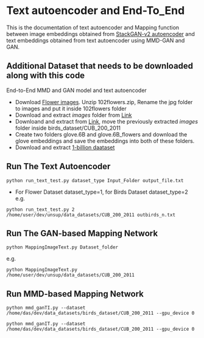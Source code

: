 # Text autoencoder and End-To_End
This is the documentation of text autoencoder and Mapping function between image embeddings obtained from [StackGAN-v2 autoencoder](https://github.com/anindyasdas/stackGANautoen) and text embeddings obtained from text autoencoder using MMD-GAN and GAN.
## Additional Dataset that needs to be downloaded along with this code
End-to-End MMD and GAN model and text autoencoder
- Download [Flower images](https://www.robots.ox.ac.uk/~vgg/data/flowers/102/102flowers.tgz). Unzip 102flowers.zip, Rename the jpg folder to images and put it inside 102flowers folder
- Download and extract *images* folder from [Link](https://drive.google.com/file/d/1yzcR5J0D9pcI2KlZU0zzxl3Hz_C2QgJK/view?usp=sharing)
- Downloand and extract from [Link](http://www.vision.caltech.edu/visipedia-data/CUB-200-2011/CUB_200_2011.tgz), move the previously extracted *images* folder inside birds_dataset/CUB_200_2011
- Create two folders glove.6B and glove.6B_flowers and download the glove embeddings and save the embeddings into both of these folders.
- Download and extract [1-billion daataset](https://www.statmt.org/lm-benchmark/1-billion-word-language-modeling-benchmark-r13output.tar.gz)
## Run The Text Autoencoder
```
python run_text_test.py dataset_type Input_Folder output_file.txt
```
- For Flower Dataset dataset_type=1, for Birds Dataset dataset_type=2
e.g. 
```
python run_text_test.py 2 /home/user/dev/unsup/data_datasets/CUB_200_2011 outbirds_n.txt
```
## Run The GAN-based Mapping Network
```
python MappingImageText.py Dataset_folder
```
e.g.
```
python MappingImageText.py /home/user/dev/unsup/data_datasets/CUB_200_2011
```
## Run MMD-based Mapping Network
```
python mmd_ganTI.py --dataset /home/das/dev/data_datasets/birds_dataset/CUB_200_2011 --gpu_device 0
```
```
python mmd_ganIT.py --dataset /home/das/dev/data_datasets/birds_dataset/CUB_200_2011 --gpu_device 0
```
